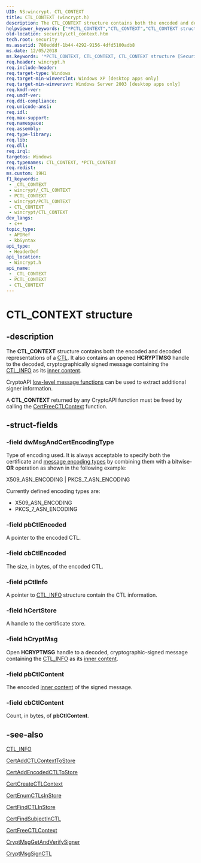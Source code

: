 ```yaml
---
UID: NS:wincrypt._CTL_CONTEXT
title: CTL_CONTEXT (wincrypt.h)
description: The CTL_CONTEXT structure contains both the encoded and decoded representations of a CTL.
helpviewer_keywords: ["*PCTL_CONTEXT","CTL_CONTEXT","CTL_CONTEXT structure [Security]","PCCTL_CONTEXT","PCCTL_CONTEXT structure pointer [Security]","PCTL_CONTEXT","PCTL_CONTEXT structure pointer [Security]","_crypto2_ctl_context","security.ctl_context","wincrypt/CTL_CONTEXT","wincrypt/PCCTL_CONTEXT","wincrypt/PCTL_CONTEXT"]
old-location: security\ctl_context.htm
tech.root: security
ms.assetid: 780edddf-1b44-4292-9156-4dfd5100adb8
ms.date: 12/05/2018
ms.keywords: '*PCTL_CONTEXT, CTL_CONTEXT, CTL_CONTEXT structure [Security], PCCTL_CONTEXT, PCCTL_CONTEXT structure pointer [Security], PCTL_CONTEXT, PCTL_CONTEXT structure pointer [Security], _crypto2_ctl_context, security.ctl_context, wincrypt/CTL_CONTEXT, wincrypt/PCCTL_CONTEXT, wincrypt/PCTL_CONTEXT'
req.header: wincrypt.h
req.include-header: 
req.target-type: Windows
req.target-min-winverclnt: Windows XP [desktop apps only]
req.target-min-winversvr: Windows Server 2003 [desktop apps only]
req.kmdf-ver: 
req.umdf-ver: 
req.ddi-compliance: 
req.unicode-ansi: 
req.idl: 
req.max-support: 
req.namespace: 
req.assembly: 
req.type-library: 
req.lib: 
req.dll: 
req.irql: 
targetos: Windows
req.typenames: CTL_CONTEXT, *PCTL_CONTEXT
req.redist: 
ms.custom: 19H1
f1_keywords:
 - _CTL_CONTEXT
 - wincrypt/_CTL_CONTEXT
 - PCTL_CONTEXT
 - wincrypt/PCTL_CONTEXT
 - CTL_CONTEXT
 - wincrypt/CTL_CONTEXT
dev_langs:
 - c++
topic_type:
 - APIRef
 - kbSyntax
api_type:
 - HeaderDef
api_location:
 - Wincrypt.h
api_name:
 - _CTL_CONTEXT
 - PCTL_CONTEXT
 - CTL_CONTEXT
---
```


# CTL_CONTEXT structure


## -description

The <b>CTL_CONTEXT</b> structure contains both the encoded and decoded representations of a <a href="/windows/desktop/SecGloss/c-gly">CTL</a>. It also contains an opened <b>HCRYPTMSG</b> handle to the decoded, cryptographically signed message containing the 
<a href="/windows/desktop/api/wincrypt/ns-wincrypt-ctl_info">CTL_INFO</a> as its <a href="/windows/desktop/SecGloss/i-gly">inner content</a>.

CryptoAPI 
<a href="/windows/desktop/SecCrypto/cryptography-functions">low-level message functions</a> can be used to extract additional signer information.

A <b>CTL_CONTEXT</b> returned by any CryptoAPI function must be freed by calling the 
<a href="/windows/desktop/api/wincrypt/nf-wincrypt-certfreectlcontext">CertFreeCTLContext</a> function.

## -struct-fields

### -field dwMsgAndCertEncodingType

Type of encoding used. It is always acceptable to specify both the certificate and <a href="/windows/desktop/SecGloss/m-gly">message encoding types</a> by combining them with a bitwise-<b>OR</b> operation as shown in the following example:

X509_ASN_ENCODING | PKCS_7_ASN_ENCODING

Currently defined encoding types are:

<ul>
<li>X509_ASN_ENCODING</li>
<li>PKCS_7_ASN_ENCODING</li>
</ul>

### -field pbCtlEncoded

A pointer to the encoded CTL.

### -field cbCtlEncoded

The size, in bytes, of the encoded CTL.

### -field pCtlInfo

A pointer to 
<a href="/windows/desktop/api/wincrypt/ns-wincrypt-ctl_info">CTL_INFO</a> structure contain the CTL information.

### -field hCertStore

A handle to the certificate store.

### -field hCryptMsg

Open <b>HCRYPTMSG</b> handle to a decoded, cryptographic-signed message containing the <a href="/windows/desktop/api/wincrypt/ns-wincrypt-ctl_info">CTL_INFO</a> as its <a href="/windows/desktop/SecGloss/i-gly">inner content</a>.

### -field pbCtlContent

The encoded <a href="/windows/desktop/SecGloss/i-gly">inner content</a> of the signed message.

### -field cbCtlContent

Count, in bytes, of <b>pbCtlContent</b>.

## -see-also

<a href="/windows/desktop/api/wincrypt/ns-wincrypt-ctl_info">CTL_INFO</a>



<a href="/windows/desktop/api/wincrypt/nf-wincrypt-certaddctlcontexttostore">CertAddCTLContextToStore</a>



<a href="/windows/desktop/api/wincrypt/nf-wincrypt-certaddencodedctltostore">CertAddEncodedCTLToStore</a>



<a href="/windows/desktop/api/wincrypt/nf-wincrypt-certcreatectlcontext">CertCreateCTLContext</a>



<a href="/windows/desktop/api/wincrypt/nf-wincrypt-certenumctlsinstore">CertEnumCTLsInStore</a>



<a href="/windows/desktop/api/wincrypt/nf-wincrypt-certfindctlinstore">CertFindCTLInStore</a>



<a href="/windows/desktop/api/wincrypt/nf-wincrypt-certfindsubjectinctl">CertFindSubjectInCTL</a>



<a href="/windows/desktop/api/wincrypt/nf-wincrypt-certfreectlcontext">CertFreeCTLContext</a>



<a href="/windows/desktop/api/wincrypt/nf-wincrypt-cryptmsggetandverifysigner">CryptMsgGetAndVerifySigner</a>



<a href="/windows/desktop/api/wincrypt/nf-wincrypt-cryptmsgsignctl">CryptMsgSignCTL</a>

